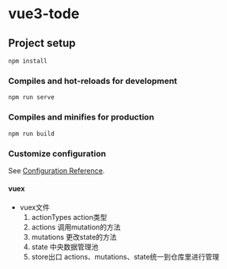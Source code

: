 # vue3-tode

## Project setup
```
npm install
```

### Compiles and hot-reloads for development
```
npm run serve
```

### Compiles and minifies for production
```
npm run build
```

### Customize configuration
See [Configuration Reference](https://cli.vuejs.org/config/).

#### vuex
 - vuex文件
    1. actionTypes      action类型
    2. actions          调用mutation的方法
    3. mutations        更改state的方法
    4. state            中央数据管理池 
    5. store出口        actions、mutations、state统一到仓库里进行管理